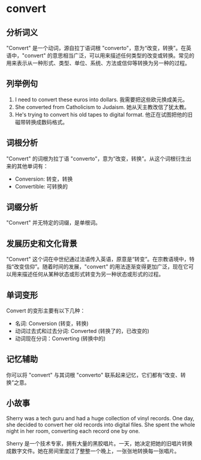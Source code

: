 # convert

## 分析词义

  

"Convert" 是一个动词，源自拉丁语词根 "converto"，意为“改变，转换”。在英语中，"convert" 的意思相当广泛，可以用来描述任何类型的改变或转换。常见的用来表示从一种形式、类型、单位、系统、方法或信仰等转换为另一种的过程。

  

## 列举例句

  

1.  I need to convert these euros into dollars. 我需要把这些欧元换成美元。
2.  She converted from Catholicism to Judaism. 她从天主教改信了犹太教。
3.  He's trying to convert his old tapes to digital format. 他正在试图把他的旧磁带转换成数码格式。

  

## 词根分析

  

"Convert" 的词根为拉丁语 "converto"，意为“改变，转换”。从这个词根衍生出来的其他单词有：

  

*   Conversion: 转变，转换
*   Convertible: 可转换的

  

## 词缀分析

  

"Convert" 并无特定的词缀，是单根词。

  

## 发展历史和文化背景

  

"Convert" 这个词在中世纪通过法语传入英语，原意是“转变”。在宗教语境中，特指“改变信仰”。随着时间的发展，"convert" 的用法逐渐变得更加广泛，现在它可以用来描述任何从某种状态或形式转变为另一种状态或形式的过程。

  

## 单词变形

  

Convert 的变形主要有以下几种：

  

*   名词: Conversion (转变，转换)
*   动词过去式和过去分词: Converted (转换了的，已改变的)
*   动词现在分词：Converting (转换中的)

  

## 记忆辅助

  

你可以将 "convert" 与其词根 "converto" 联系起来记忆，它们都有“改变、转换”之意。

  

## 小故事

  

Sherry was a tech guru and had a huge collection of vinyl records. One day, she decided to convert her old records into digital files. She spent the whole night in her room, converting each record one by one.

  

Sherry 是一个技术专家，拥有大量的黑胶唱片。一天，她决定把她的旧唱片转换成数字文件。她在房间里度过了整整一个晚上，一张张地转换每一张唱片。
